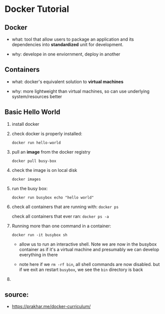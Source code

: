 # Docker Tutorial

## Docker

* what: tool that allow users to package an application and its dependencies into **standardized** unit for development. 

* why: develope in one enviornment, deploy in another

## Containers

* what: docker's equivalent solution to **virtual machines**

* why: more lightweight than virtual machines, so can use underlying system/resources better

## Basic Hello World

1. install docker

2. check docker is properly installed:

	`docker run hello-world`

3. pull an **image** from the docker registry

	`docker pull busy-box`

4. check the image is on local disk

	`docker images`

5. run the busy box:	

	`docker run busybox echo "hello world"`

6. check all containers that are running with: `docker ps`

   check all containers that ever ran: `docker ps -a`

7. Running more than one command in a container:

	`docker run -it busybox sh`

	* allow us to run an interactive shell. Note we are now 
	in the busybox container as if it's a virtual machine
	and presumably we can develop everything in there

	* note here if we `rm -rf bin`, all shell commands are now disabled.
	  but if we exit an restart `busybox`, we see the `bin` directory is back

8. 


## source: 
* https://prakhar.me/docker-curriculum/




































